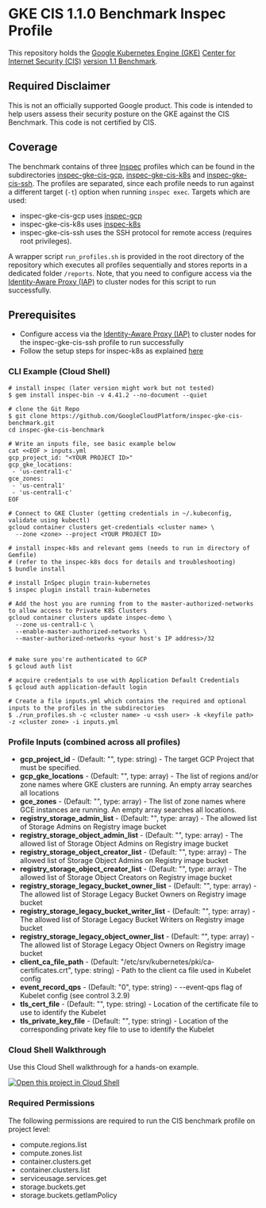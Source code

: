# GKE CIS 1.1.0 Benchmark Inspec Profile

This repository holds the [Google Kubernetes Engine (GKE)](https://cloud.google.com/kubernetes-engine) [Center for Internet Security (CIS)](https://www.cisecurity.org) [version 1.1 Benchmark](https://www.cisecurity.org/benchmark/kubernetes/).

## Required Disclaimer

This is not an officially supported Google product. This code is intended to help users assess their security posture on the GKE against the CIS Benchmark. This code is not certified by CIS.

## Coverage

The benchmark contains of three [Inspec](https://www.inspec.io/) profiles which can be found in the subdirectories [inspec-gke-cis-gcp](inspec-gke-cis-gcp), [inspec-gke-cis-k8s](inspec-gke-cis-k8s) and [inspec-gke-cis-ssh](inspec-gke-cis-ssh). The profiles are separated, since each profile needs to run against a different target (`-t`) option when running `inspec exec`. Targets which are used:
 * inspec-gke-cis-gcp uses [inspec-gcp](https://github.com/inspec/inspec-gcp)
 * inspec-gke-cis-k8s uses [inspec-k8s](https://github.com/bgeesaman/inspec-k8s)
 * inspec-gke-cis-ssh uses the SSH protocol for remote access (requires root privileges).

A wrapper script `run_profiles.sh` is provided in the root directory of the repository which executes all profiles sequentially and stores reports in a dedicated folder `/reports`. Note, that you need to configure access via the [Identity-Aware Proxy (IAP)](https://cloud.google.com/iap/docs/enabling-kubernetes-howto) to cluster nodes for this script to run successfully.

## Prerequisites
* Configure access via the [Identity-Aware Proxy (IAP)](https://cloud.google.com/iap/docs/enabling-kubernetes-howto) to cluster nodes for the inspec-gke-cis-ssh profile to run successfully
* Follow the setup steps for inspec-k8s as explained [here](https://github.com/bgeesaman/train-kubernetes#installation)

### CLI Example (Cloud Shell)

```
# install inspec (later version might work but not tested)
$ gem install inspec-bin -v 4.41.2 --no-document --quiet

# clone the Git Repo
$ git clone https://github.com/GoogleCloudPlatform/inspec-gke-cis-benchmark.git
cd inspec-gke-cis-benchmark

# Write an inputs file, see basic example below
cat <<EOF > inputs.yml
gcp_project_id: "<YOUR PROJECT ID>"
gcp_gke_locations:
 - 'us-central1-c'
gce_zones:
 - 'us-central1'
 - 'us-central1-c'
EOF

# Connect to GKE Cluster (getting credentials in ~/.kubeconfig, validate using kubectl)
gcloud container clusters get-credentials <cluster name> \
  --zone <zone> --project <YOUR PROJECT ID>

# install inspec-k8s and relevant gems (needs to run in directory of Gemfile)
# (refer to the inspec-k8s docs for details and troubleshooting)
$ bundle install

# install InSpec plugin train-kubernetes
$ inspec plugin install train-kubernetes

# Add the host you are running from to the master-authorized-networks to allow access to Private K8S Clusters
gcloud container clusters update inspec-demo \
  --zone us-central1-c \
  --enable-master-authorized-networks \
  --master-authorized-networks <your host's IP address>/32


```

```
# make sure you're authenticated to GCP
$ gcloud auth list

# acquire credentials to use with Application Default Credentials
$ gcloud auth application-default login

```

```
# Create a file inputs.yml which contains the required and optional inputs to the profiles in the subdirectories
$ ./run_profiles.sh -c <cluster name> -u <ssh user> -k <keyfile path> -z <cluster zone> -i inputs.yml
```

### Profile Inputs (combined across all profiles)

* **gcp_project_id** - (Default: "", type: string) - The target GCP Project that must be specified.
* **gcp_gke_locations** - (Default: "", type: array) - The list of regions and/or zone names where GKE clusters are running. An empty array searches all locations
* **gce_zones** - (Default: "", type: array) - The list of zone names where GCE instances are running. An empty array searches all locations.
* **registry_storage_admin_list** - (Default: "", type: array) - The allowed list of Storage Admins on Registry image bucket
* **registry_storage_object_admin_list** - (Default: "", type: array) - The allowed list of Storage Object Admins on Registry image bucket
* **registry_storage_object_creator_list** - (Default: "", type: array) - The allowed list of Storage Object Admins on Registry image bucket
* **registry_storage_object_creator_list** - (Default: "", type: array) - The allowed list of Storage Object Creators on Registry image bucket
* **registry_storage_legacy_bucket_owner_list** - (Default: "", type: array) - The allowed list of Storage Legacy Bucket Owners on Registry image bucket
* **registry_storage_legacy_bucket_writer_list** - (Default: "", type: array) - The allowed list of Storage Legacy Bucket Writers on Registry image bucket
* **registry_storage_legacy_object_owner_list** - (Default: "", type: array) - The allowed list of Storage Legacy Object Owners on Registry image bucket
* **client_ca_file_path** - (Default: "/etc/srv/kubernetes/pki/ca-certificates.crt", type: string) - Path to the client ca file used in Kubelet config
* **event_record_qps** - (Default: "0", type: string) - --event-qps flag of Kubelet config (see control 3.2.9)
* **tls_cert_file** - (Default: "", type: string) - Location of the certificate file to use to identify the Kubelet
* **tls_private_key_file** - (Default: "", type: string) - Location of the corresponding private key file to use to identify the Kubelet

### Cloud Shell Walkthrough

Use this Cloud Shell walkthrough for a hands-on example.

[![Open this project in Cloud Shell](http://gstatic.com/cloudssh/images/open-btn.png)](https://console.cloud.google.com/cloudshell/open?git_repo=https://github.com/GoogleCloudPlatform/inspec-gke-cis-benchmark&page=editor&tutorial=walkthrough.md)

### Required Permissions

The following permissions are required to run the CIS benchmark profile on project level:

* compute.regions.list
* compute.zones.list
* container.clusters.get
* container.clusters.list
* serviceusage.services.get
* storage.buckets.get
* storage.buckets.getIamPolicy
